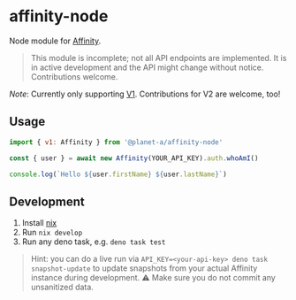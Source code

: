 # affinity-node

Node module for [Affinity](https://www.affinity.co/).

> This module is incomplete; not all API endpoints are implemented. It is in
> active development and the API might change without notice. Contributions
> welcome.

_Note_: Currently only supporting
[V1](https://api-docs.affinity.co/#introduction). Contributions for V2 are
welcome, too!

## Usage

```js
import { v1: Affinity } from '@planet-a/affinity-node'

const { user } = await new Affinity(YOUR_API_KEY).auth.whoAmI()

console.log(`Hello ${user.firstName} ${user.lastName}`)
```

## Development

1. Install [nix](https://nixos.org/)
1. Run `nix develop`
1. Run any deno task, e.g. `deno task test`

> Hint: you can do a live run via
> `API_KEY=<your-api-key> deno task snapshot-update` to update snapshots from
> your actual Affinity instance during development. ⚠️ Make sure you do not
> commit any unsanitized data.
